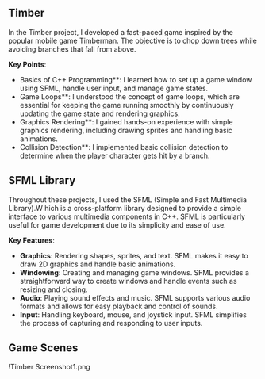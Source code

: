 ## Timber
In the Timber project, I developed a fast-paced game inspired by the popular mobile game Timberman. The objective is to chop down trees while avoiding branches that fall from above.

**Key Points**:
- Basics of C++ Programming**: I learned how to set up a game window using SFML, handle user input, and manage game states.
- Game Loops**: I understood the concept of game loops, which are essential for keeping the game running smoothly by continuously updating the game state and rendering graphics.
- Graphics Rendering**: I gained hands-on experience with simple graphics rendering, including drawing sprites and handling basic animations.
- Collision Detection**: I implemented basic collision detection to determine when the player character gets hit by a branch.

## SFML Library
Throughout these projects, I used the SFML (Simple and Fast Multimedia Library).W
hich is a cross-platform library designed to provide a simple interface to various multimedia components in C++.
SFML is particularly useful for game development due to its simplicity and ease of use.

**Key Features**:
- **Graphics**: Rendering shapes, sprites, and text. SFML makes it easy to draw 2D graphics and handle basic animations.
- **Windowing**: Creating and managing game windows. SFML provides a straightforward way to create windows and handle events such as resizing and closing.
- **Audio**: Playing sound effects and music. SFML supports various audio formats and allows for easy playback and control of sounds.
- **Input**: Handling keyboard, mouse, and joystick input. SFML simplifies the process of capturing and responding to user inputs.

## Game Scenes
!Timber Screenshot1.png
